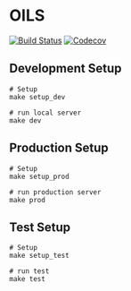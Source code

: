 # OILS

[![Build Status](https://travis-ci.org/9gix/oils.svg?branch=master)](https://travis-ci.org/9gix/oils) 
[![Codecov]( https://codecov.io/github/9gix/oils/coverage.svg?branch=master)](https://codecov.io/github/9gix/oils?branch=master)

## Development Setup

    # Setup
	make setup_dev

    # run local server
    make dev

## Production Setup

	# Setup
	make setup_prod

    # run production server
    make prod

## Test Setup

	# Setup
    make setup_test
    
    # run test
    make test
